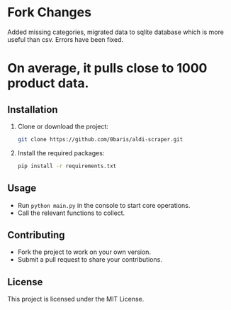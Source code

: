 # Fork Changes

Added missing categories, migrated data to sqlite database which is more useful than csv. Errors have been fixed.

# On average, it pulls close to 1000 product data.

## Installation

1. Clone or download the project:
   ```bash
   git clone https://github.com/0baris/aldi-scraper.git
   ```

2. Install the required packages:
   ```bash
   pip install -r requirements.txt
   ```

## Usage

- Run `python main.py` in the console to start core operations.
- Call the relevant functions to collect.

## Contributing

- Fork the project to work on your own version.
- Submit a pull request to share your contributions.

## License

This project is licensed under the MIT License.